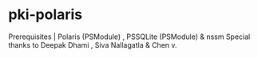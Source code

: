 ﻿# pki-polaris
Prerequisites | Polaris (PSModule) , PSSQLite (PSModule) & nssm
Special thanks to Deepak Dhami , Siva Nallagatla  & Chen v.
